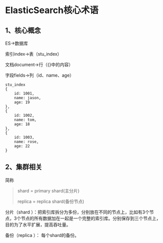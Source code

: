 # ElasticSearch核心术语

## 1、核心概念

ES->数据库

索引index->表（stu_index）

文档document->行（{}中的内容）

字段fields->列（id、name、age）

```
stu_index
{
	id: 1001,
	name: jason,
	age: 19
},
{
	id: 1002,
	name: tom,
	age: 18
},
{
	id: 1003,
	name: rose,
	age: 22
}
```

## 2、集群相关

简称

>  shard = primary shard(主分片)
>
>  replica = replica shard(备份节点)

分片（shard ）：把索引库拆分为多份，分别放在不同的节点上，比如有3个节点，3个节点的所有数据加在一起是一个完整的索引库。分别保存到三个节点上，目的为了水平扩展，提高吞吐量。

备份（replica ）： 每个shard的备份。

